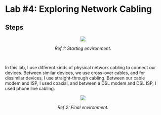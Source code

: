 # Lab #4: Exploring Network Cabling
## Steps
<p align="center"><img src="https://i.imgur.com/bKV2pGC.png"></p>
<p align="center"><i>Ref 1: Starting environment.</i></p>
<br>

In this lab, I use different kinds of physical network cabling to connect our devices. Between similar devices, we use cross-over cables, and for dissimilar devices, I use straight-through cabling. Between our cable modem and ISP, I used coaxial, and between a DSL modem and DSL ISP, I used phone line cabling.

<p align="center"><img src="https://i.imgur.com/sa3sjHe.png"></p>
<p align="center"><i>Ref 2: Final environment.</i</p>
<br>
